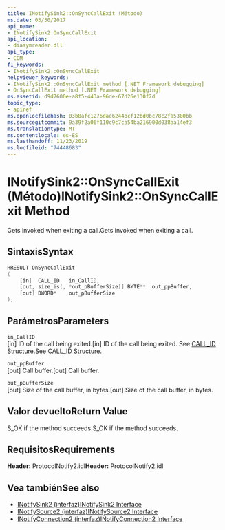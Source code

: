 ```yaml
---
title: INotifySink2::OnSyncCallExit (Método)
ms.date: 03/30/2017
api_name:
- INotifySink2.OnSyncCallExit
api_location:
- diasymreader.dll
api_type:
- COM
f1_keywords:
- INotifySink2::OnSyncCallExit
helpviewer_keywords:
- INotifySink2::OnSyncCallExit method [.NET Framework debugging]
- OnSyncCallExit method [.NET Framework debugging]
ms.assetid: d9d7600e-a8f5-443a-96de-67d26e130f2d
topic_type:
- apiref
ms.openlocfilehash: 03b8afc1276dae6244bcf12bd0bc78c2fa5380bb
ms.sourcegitcommit: 9a39f2a06f110c9c7ca54ba216900d038aa14ef3
ms.translationtype: MT
ms.contentlocale: es-ES
ms.lasthandoff: 11/23/2019
ms.locfileid: "74448683"
---
```

# <a name="inotifysink2onsynccallexit-method"></a><span data-ttu-id="cc4bc-102">INotifySink2::OnSyncCallExit (Método)</span><span class="sxs-lookup"><span data-stu-id="cc4bc-102">INotifySink2::OnSyncCallExit Method</span></span>
<span data-ttu-id="cc4bc-103">Gets invoked when exiting a call.</span><span class="sxs-lookup"><span data-stu-id="cc4bc-103">Gets invoked when exiting a call.</span></span>  
  
## <a name="syntax"></a><span data-ttu-id="cc4bc-104">Sintaxis</span><span class="sxs-lookup"><span data-stu-id="cc4bc-104">Syntax</span></span>  
  
```cpp  
HRESULT OnSyncCallExit  
(  
    [in]  CALL_ID   in_CallID,  
    [out, size_is(, *out_pBufferSize)] BYTE**  out_ppBuffer,  
    [out] DWORD*    out_pBufferSize  
);  
```  
  
## <a name="parameters"></a><span data-ttu-id="cc4bc-105">Parámetros</span><span class="sxs-lookup"><span data-stu-id="cc4bc-105">Parameters</span></span>  
 `in_CallID`  
 <span data-ttu-id="cc4bc-106">[in] ID of the call being exited.</span><span class="sxs-lookup"><span data-stu-id="cc4bc-106">[in] ID of the call being exited.</span></span> <span data-ttu-id="cc4bc-107">See [CALL_ID Structure](../../../../docs/framework/unmanaged-api/diagnostics/call-id-structure.md).</span><span class="sxs-lookup"><span data-stu-id="cc4bc-107">See [CALL_ID Structure](../../../../docs/framework/unmanaged-api/diagnostics/call-id-structure.md).</span></span>  
  
 `out_ppBuffer`  
 <span data-ttu-id="cc4bc-108">[out] Call buffer.</span><span class="sxs-lookup"><span data-stu-id="cc4bc-108">[out] Call buffer.</span></span>  
  
 `out_pBufferSize`  
 <span data-ttu-id="cc4bc-109">[out] Size of the call buffer, in bytes.</span><span class="sxs-lookup"><span data-stu-id="cc4bc-109">[out] Size of the call buffer, in bytes.</span></span>  
  
## <a name="return-value"></a><span data-ttu-id="cc4bc-110">Valor devuelto</span><span class="sxs-lookup"><span data-stu-id="cc4bc-110">Return Value</span></span>  
 <span data-ttu-id="cc4bc-111">S_OK if the method succeeds.</span><span class="sxs-lookup"><span data-stu-id="cc4bc-111">S_OK if the method succeeds.</span></span>  
  
## <a name="requirements"></a><span data-ttu-id="cc4bc-112">Requisitos</span><span class="sxs-lookup"><span data-stu-id="cc4bc-112">Requirements</span></span>  
 <span data-ttu-id="cc4bc-113">**Header:** ProtocolNotify2.idl</span><span class="sxs-lookup"><span data-stu-id="cc4bc-113">**Header:** ProtocolNotify2.idl</span></span>  
  
## <a name="see-also"></a><span data-ttu-id="cc4bc-114">Vea también</span><span class="sxs-lookup"><span data-stu-id="cc4bc-114">See also</span></span>

- [<span data-ttu-id="cc4bc-115">INotifySink2 (interfaz)</span><span class="sxs-lookup"><span data-stu-id="cc4bc-115">INotifySink2 Interface</span></span>](../../../../docs/framework/unmanaged-api/diagnostics/inotifysink2-interface.md)
- [<span data-ttu-id="cc4bc-116">INotifySource2 (interfaz)</span><span class="sxs-lookup"><span data-stu-id="cc4bc-116">INotifySource2 Interface</span></span>](../../../../docs/framework/unmanaged-api/diagnostics/inotifysource2-interface.md)
- [<span data-ttu-id="cc4bc-117">INotifyConnection2 (interfaz)</span><span class="sxs-lookup"><span data-stu-id="cc4bc-117">INotifyConnection2 Interface</span></span>](../../../../docs/framework/unmanaged-api/diagnostics/inotifyconnection2-interface.md)
